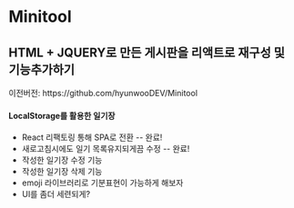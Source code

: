 # Minitool

<H2>HTML + JQUERY로 만든 게시판을 리액트로 재구성 및 기능추가하기</H1>
이전버전: https://github.com/hyunwooDEV/Minitool

<H4>LocalStorage를 활용한 일기장</H4>

* React 리팩토링 통해 SPA로 전환 -- 완료!
* 새로고침시에도 일기 목록유지되게끔 수정 -- 완료!
* 작성한 일기장 수정 기능
* 작성한 일기장 삭제 기능
* emoji 라이브러리로 기분표현이 가능하게 해보자
* UI를 좀더 세련되게?




